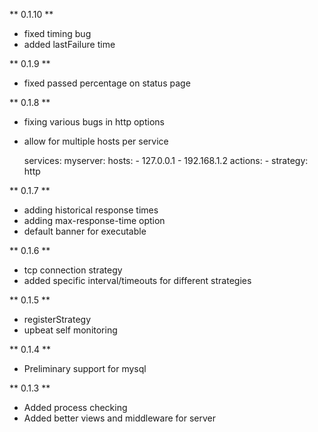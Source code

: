 ** 0.1.10 **

  * fixed timing bug
  * added lastFailure time

** 0.1.9 **

  * fixed passed percentage on status page

** 0.1.8 **

  * fixing various bugs in http options
  * allow for multiple hosts per service
    
    services:
      myserver:
        hosts: 
          - 127.0.0.1
          - 192.168.1.2
        actions:
          - strategy: http

** 0.1.7 **
  
  * adding historical response times
  * adding max-response-time option
  * default banner for executable

** 0.1.6 **

  * tcp connection strategy
  * added specific interval/timeouts for different strategies

** 0.1.5 **

  * registerStrategy
  * upbeat self monitoring

** 0.1.4 **

  * Preliminary support for mysql
 
** 0.1.3 **

  * Added process checking
  * Added better views and middleware for server
